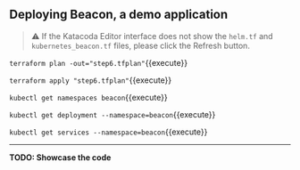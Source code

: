 ## Deploying Beacon, a demo application

> ⚠️ If the Katacoda Editor interface does not show the `helm.tf` and `kubernetes_beacon.tf` files, please click the <i class="fa fa-sync"></i> Refresh button.

`terraform plan -out="step6.tfplan"`{{execute}}

`terraform apply "step6.tfplan"`{{execute}}

`kubectl get namespaces beacon`{{execute}}

`kubectl get deployment --namespace=beacon`{{execute}}

`kubectl get services --namespace=beacon`{{execute}}

---

**TODO: Showcase the code**
